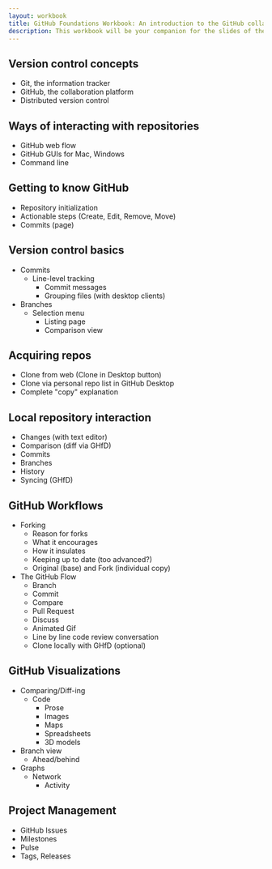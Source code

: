 ```yaml
---
layout: workbook
title: GitHub Foundations Workbook: An introduction to the GitHub collaboration platform
description: This workbook will be your companion for the slides of the GitHub Foundations class taught by the [GitHub Training Team](http://training.github.com/) and other educational groups. In this GitHub Training course, you'll learn all the necessary skills to be productive with GitHub and Git in your open source work or daily job assignments.
---
```


## Version control concepts
* Git, the information tracker
* GitHub, the collaboration platform
* Distributed version control

## Ways of interacting with repositories
* GitHub web flow
* GitHub GUIs for Mac, Windows
* Command line

## Getting to know GitHub
* Repository initialization
* Actionable steps (Create, Edit, Remove, Move)
* Commits (page)

## Version control basics
* Commits
  * Line-level tracking
    * Commit messages
    * Grouping files (with desktop clients)
* Branches
  * Selection menu
    * Listing page
    * Comparison view

## Acquiring repos
* Clone from web (Clone in Desktop button)
* Clone via personal repo list in GitHub Desktop
* Complete "copy" explanation

## Local repository interaction
* Changes (with text editor)
* Comparison (diff via GHfD)
* Commits
* Branches
* History
* Syncing (GHfD)

## GitHub Workflows
* Forking
    * Reason for forks
    * What it encourages
    * How it insulates
    * Keeping up to date (too advanced?)
    * Original (base) and Fork (individual copy)
* The GitHub Flow
    * Branch
    * Commit
    * Compare
    * Pull Request
    * Discuss
    * Animated Gif
    * Line by line code review conversation
    * Clone locally with GHfD (optional)

## GitHub Visualizations
* Comparing/Diff-ing
  * Code
    * Prose
    * Images
    * Maps
    * Spreadsheets
    * 3D models
* Branch view
  * Ahead/behind
* Graphs
  * Network
    * Activity

## Project Management
* GitHub Issues
* Milestones
* Pulse
* Tags, Releases
